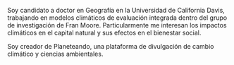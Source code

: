 Soy candidato a doctor en Geografía en la Universidad de California Davis, trabajando en modelos climáticos de evaluación integrada dentro del grupo de investigación de Fran Moore. Particularmente me interesan los impactos climáticos en el capital natural y sus efectos en el bienestar social.

Soy creador de Planeteando, una plataforma de divulgación de cambio climático y ciencias ambientales.